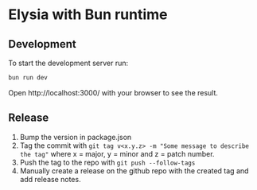 # Elysia with Bun runtime

## Development

To start the development server run:

```bash
bun run dev
```

Open http://localhost:3000/ with your browser to see the result.

## Release

1. Bump the version in package.json
2. Tag the commit with `git tag v<x.y.z> -m "Some message to describe the tag"` where x = major, y = minor and z = patch number.
3. Push the tag to the repo with `git push --follow-tags`
4. Manually create a release on the github repo with the created tag and add release notes.

